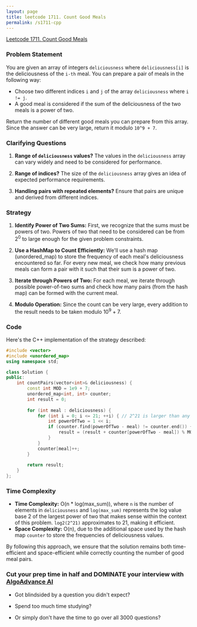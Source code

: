 ```yaml
---
layout: page
title: leetcode 1711. Count Good Meals
permalink: /s1711-cpp
---
```

[Leetcode 1711. Count Good Meals](https://algoadvance.github.io/algoadvance/l1711)
### Problem Statement

You are given an array of integers `deliciousness` where `deliciousness[i]` is the deliciousness of the `i-th` meal. You can prepare a pair of meals in the following way:

- Choose two different indices `i` and `j` of the array `deliciousness` where `i != j`.
- A good meal is considered if the sum of the deliciousness of the two meals is a power of two.

Return the number of different good meals you can prepare from this array. Since the answer can be very large, return it modulo `10^9 + 7`.

### Clarifying Questions
1. **Range of `deliciousness` values?**
   The values in the `deliciousness` array can vary widely and need to be considered for performance.

2. **Range of indices?**
   The size of the `deliciousness` array gives an idea of expected performance requirements.

3. **Handling pairs with repeated elements?**
   Ensure that pairs are unique and derived from different indices.

### Strategy

1. **Identify Power of Two Sums:** First, we recognize that the sums must be powers of two. Powers of two that need to be considered can be from $2^0$ to large enough for the given problem constraints.

2. **Use a HashMap to Count Efficiently:** We'll use a hash map (unordered_map) to store the frequency of each meal's deliciousness encountered so far. For every new meal, we check how many previous meals can form a pair with it such that their sum is a power of two.

3. **Iterate through Powers of Two:** For each meal, we iterate through possible power-of-two sums and check how many pairs (from the hash map) can be formed with the current meal.

4. **Modulo Operation:** Since the count can be very large, every addition to the result needs to be taken modulo $10^9 + 7$.

### Code

Here's the C++ implementation of the strategy described:

```cpp
#include <vector>
#include <unordered_map>
using namespace std;

class Solution {
public:
    int countPairs(vector<int>& deliciousness) {
        const int MOD = 1e9 + 7;
        unordered_map<int, int> counter;
        int result = 0;
        
        for (int meal : deliciousness) {
            for (int i = 0; i <= 21; ++i) { // 2^21 is larger than any possible sum within the problem constraints
                int powerOfTwo = 1 << i;
                if (counter.find(powerOfTwo - meal) != counter.end()) {
                    result = (result + counter[powerOfTwo - meal]) % MOD;
                }
            }
            counter[meal]++;
        }
        
        return result;
    }
};
```

### Time Complexity
- **Time Complexity:** O(n \* log(max_sum)), where `n` is the number of elements in `deliciousness` and `log(max_sum)` represents the log value base 2 of the largest power of two that makes sense within the context of this problem. `log2(2^21)` approximates to 21, making it efficient.
- **Space Complexity:** O(n), due to the additional space used by the hash map `counter` to store the frequencies of deliciousness values.

By following this approach, we ensure that the solution remains both time-efficient and space-efficient while correctly counting the number of good meal pairs.


### Cut your prep time in half and DOMINATE your interview with [AlgoAdvance AI](https://algoAdvance.com)

- Got blindsided by a question you didn't expect?

- Spend too much time studying?

- Or simply don't have the time to go over all 3000 questions?

